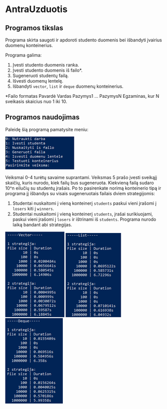 # AntraUzduotis

## Programos tikslas
Programa skirta saugoti ir apdoroti studento duomenis bei išbandyti įvairius duomenų konteinerius.

Programa galima:
  1. Įvesti studento duomenis ranka.
  2. Įvesti studento duomenis iš failo*.
  3. Sugeneruoti studentų failą.
  4. Išvesti duomenų lentelę.
  5. Išbandyti `vector`, `list` ir `deque` duomenų konteinerius.

*Failo formatas Pavardė Vardas Pazymys1 ... PazymysN Egzaminas, kur N sveikasis skaicius nuo 1 iki 10.

## Programos naudojimas

Paleidę šią programą pamatysite meniu:

![alt text](https://github.com/BlackDude22/AntraUzduotis/blob/master/images/menu.png "Meniu")

Veiksmai 0-4 turėtų savaime suprantami. Veiksmas 5 prašo įvesti sveikąjį skaičių, kuris nurodo, kiek failų bus sugeneruota. Kiekvieną failą sudaro 10^n eilučių su studentų įrašais. Po to pasirenkate norimą konteinerio tipą ir programa jį išbandys su visais sugeneruotais failais dviem strategijomis:
  1. Studentai nuskaitomi į vieną konteinerį `students` paskui vieni įrašomi į `losers` kiti į `winners`.
  2. Studentai nuskaitomi į vieną konteinerį `students`, įrašai surikiuojami, paskui vieni įrašomi į `losers` ir ištrinami iš `students`.
Programa nurodo laiką bandant abi strategijas.

![alt text](https://github.com/BlackDude22/AntraUzduotis/blob/master/images/vector.png "Vector")
![alt text](https://github.com/BlackDude22/AntraUzduotis/blob/master/images/list.png "List")
![alt text](https://github.com/BlackDude22/AntraUzduotis/blob/master/images/deque.png "Deque")


